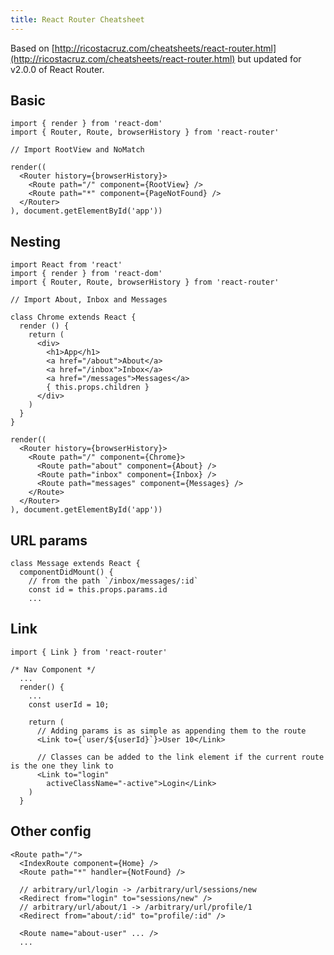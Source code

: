 ```yaml
---
title: React Router Cheatsheet
---
```

Based on [http://ricostacruz.com/cheatsheets/react-router.html](http://ricostacruz.com/cheatsheets/react-router.html) but updated for v2.0.0 of React Router.

## Basic

    import { render } from 'react-dom'
    import { Router, Route, browserHistory } from 'react-router'

    // Import RootView and NoMatch

    render((
      <Router history={browserHistory}>
        <Route path="/" component={RootView} />
        <Route path="*" component={PageNotFound} />
      </Router>
    ), document.getElementById('app'))

## Nesting

    import React from 'react'
    import { render } from 'react-dom'
    import { Router, Route, browserHistory } from 'react-router'

    // Import About, Inbox and Messages

    class Chrome extends React {
      render () {
        return (
          <div>
            <h1>App</h1>
            <a href="/about">About</a>
            <a href="/inbox">Inbox</a>
            <a href="/messages">Messages</a>
            { this.props.children }
          </div>
        )
      }
    }

    render((
      <Router history={browserHistory}>
        <Route path="/" component={Chrome}>
          <Route path="about" component={About} />
          <Route path="inbox" component={Inbox} />
          <Route path="messages" component={Messages} />
        </Route>
      </Router>
    ), document.getElementById('app'))

## URL params

    class Message extends React {
      componentDidMount() {
        // from the path `/inbox/messages/:id`
        const id = this.props.params.id
        ...

## Link

    import { Link } from 'react-router'

    /* Nav Component */
      ...
      render() {
        ...
        const userId = 10;

        return (
          // Adding params is as simple as appending them to the route
          <Link to={`user/${userId}`}>User 10</Link>

          // Classes can be added to the link element if the current route is the one they link to
          <Link to="login"
            activeClassName="-active">Login</Link>
        )
      }

## Other config

    <Route path="/">
      <IndexRoute component={Home} />
      <Route path="*" handler={NotFound} />

      // arbitrary/url/login -> /arbitrary/url/sessions/new
      <Redirect from="login" to="sessions/new" />
      // arbitrary/url/about/1 -> /arbitrary/url/profile/1
      <Redirect from="about/:id" to="profile/:id" />

      <Route name="about-user" ... />
      ...